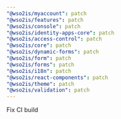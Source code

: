 ```yaml
---
"@wso2is/myaccount": patch
"@wso2is/features": patch
"@wso2is/console": patch
"@wso2is/identity-apps-core": patch
"@wso2is/access-control": patch
"@wso2is/core": patch
"@wso2is/dynamic-forms": patch
"@wso2is/form": patch
"@wso2is/forms": patch
"@wso2is/i18n": patch
"@wso2is/react-components": patch
"@wso2is/theme": patch
"@wso2is/validation": patch
---
```


Fix CI build
